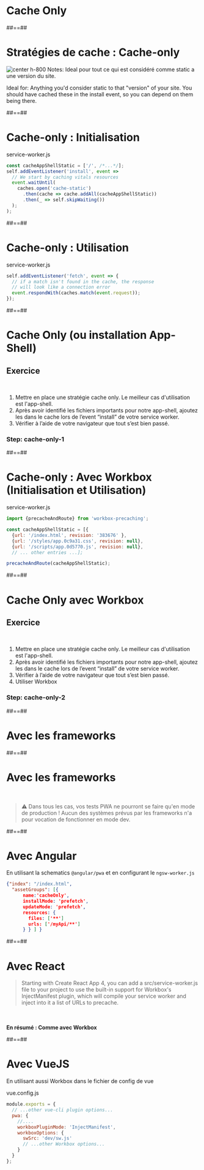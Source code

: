 <!-- .slide: class="transition bg-blue" -->

# Cache Only

##==##

# Stratégies de cache : Cache-only

![center h-800](./assets/images/cache-strategy-cache-only.png)
Notes:
Ideal pour tout ce qui est considéré comme static a une version du site.

Ideal for: Anything you'd consider static to that "version" of your site.
You should have cached these in the install event, so you can depend on them being there.

##==##

<!-- .slide: class="with-code" -->

# Cache-only : Initialisation

service-worker.js

```javascript
const cacheAppShellStatic = ['/', /*...*/];
self.addEventListener('install', event =>
  // We start by caching vitals resources
  event.waitUntil(
    caches.open('cache-static')
      .then(cache => cache.addAll(cacheAppShellStatic))
      .then(_ => self.skipWaiting())
  );
);
```

<!-- .element: class="big-code" -->

##==##

<!-- .slide: class="with-code" -->

# Cache-only : Utilisation

service-worker.js

```javascript
self.addEventListener('fetch', event => {
  // if a match isn't found in the cache, the response
  // will look like a connection error
  event.respondWith(caches.match(event.request));
});
```

<!-- .element: class="big-code" -->

##==##

<!-- .slide: class="exercice" -->

# Cache Only (ou installation App-Shell)

## Exercice

<br>

1. Mettre en place une stratégie cache only. Le meilleur cas d'utilisation est l'app-shell.
1. Après avoir identifié les fichiers importants pour notre app-shell, ajoutez les dans le cache lors de l’event “install” de votre service worker.
1. Vérifier à l’aide de votre navigateur que tout s’est bien passé.

### Step: cache-only-1

##==##

<!-- .slide: class="with-code" -->

# Cache-only : Avec Workbox (Initialisation et Utilisation)

service-worker.js

```javascript
import {precacheAndRoute} from 'workbox-precaching';

const cacheAppShellStatic = [{
  {url: '/index.html', revision: '383676' },
  {url: '/styles/app.0c9a31.css', revision: null},
  {url: '/scripts/app.0d5770.js', revision: null},
  // ... other entries ...];

precacheAndRoute(cacheAppShellStatic);
```

<!-- .element: class="big-code" -->

##==##

<!-- .slide: class="exercice" -->

# Cache Only avec Workbox

## Exercice

<br>

1. Mettre en place une stratégie cache only. Le meilleur cas d'utilisation est l'app-shell.
1. Après avoir identifié les fichiers importants pour notre app-shell, ajoutez les dans le cache lors de l’event “install” de votre service worker.
1. Vérifier à l’aide de votre navigateur que tout s’est bien passé.
1. Utiliser Workbox

### Step: cache-only-2

##==##

<!-- .slide: class="transition bg-green" -->

# Avec les frameworks

##==##

# Avec les frameworks

<br>

> ⚠️ Dans tous les cas, vos tests PWA ne pourront se faire qu'en mode de production ! Aucun des systèmes prévus par les frameworks n'a pour vocation de fonctionner en mode dev.

##==##

<!-- .slide: class="with-code" -->

# Avec Angular

En utilisant la schematics `@angular/pwa` et en configurant le `ngsw-worker.js`

```json
{"index": "/index.html",
  "assetGroups": [{
      name:'cacheOnly',
      installMode: 'prefetch',
      updateMode: 'prefetch',
      resources: {
        files: ['**']
        urls: ['/myApi/**']
      } } ] }
```

<!-- .element: class="big-code" -->

##==##

# Avec React

> Starting with Create React App 4, you can add a src/service-worker.js file to your project to use the built-in support for Workbox's InjectManifest plugin, which will compile your service worker and inject into it a list of URLs to precache.

<br><br>
**En résumé : Comme avec Workbox**

##==##

# Avec VueJS

<!-- .slide: class="with-code" -->

En utilisant aussi Workbox dans le fichier de config de vue

vue.config.js

```javascript
module.exports = {
  // ...other vue-cli plugin options...
  pwa: {
    //....
    workboxPluginMode: 'InjectManifest',
    workboxOptions: {
      swSrc: 'dev/sw.js'
      // ...other Workbox options...
    }
  }
};
```

<!-- .element: class="big-code" -->
